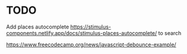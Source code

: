 # TODO

Add places autocomplete <https://stimulus-components.netlify.app/docs/stimulus-places-autocomplete/> to search

https://www.freecodecamp.org/news/javascript-debounce-example/
